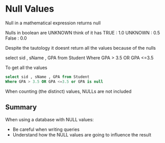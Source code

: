 # Null Values

Null in a mathematical expression returns null

Nulls in boolean are UNKNOWN 
think of it has 
TRUE : 1.0
UNKNOWN : 0.5
False : 0.0


Despite the tautology it doesnt return all the values because of the nulls

select sid , sName , GPA from Student 
Where GPA > 3.5 OR GPA <=3.5 

To get all the values
```sql
select sid , sName , GPA from Student 
Where GPA > 3.5 OR GPA <=3.5 or GPA is null
```


When counting (the distinct)
values, NULLs are not included


## Summary

When using a database with NULL values:
- Be careful when writing queries
- Understand how the NULL values are going to influence the
result
